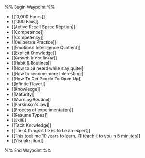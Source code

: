 %% Begin Waypoint %%
- [[10,000 Hours]]
- [[1000 Fans]]
- [[Active Recall Space Repition]]
- [[Competence]]
- [[Competency]]
- [[Deliberate Practice]]
- [[Emotional Intelligence Quotient]]
- [[Explicit Knowledge]]
- [[Growth is not linear]]
- [[Habit & Routines]]
- [[How to be heard while stay quite]]
- [[How to become more Interesting]]
- [[How To Get People To Open Up]]
- [[Infinite Player]]
- [[Knowledge]]
- [[Maturity]]
- [[Morning Routine]]
- [[Parkinson's law]]
- [[Process of experimentation]]
- [[Resume Types]]
- [[Skill]]
- [[Tacit Knowledge]]
- [[The 4 things it takes to be an expert]]
- [[This took me 10 years to learn, I'll teach it to you in 5 minutes]]
- [[Visualization]]

%% End Waypoint %%
